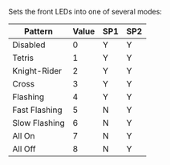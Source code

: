 Sets the front LEDs into one of several modes:

| Pattern | Value | SP1 | SP2 |
| ---- | ---- | ---- | ---- |
| Disabled | 0 | Y | Y |
| Tetris | 1 | Y | Y |
| Knight-Rider | 2 | Y | Y |
| Cross | 3 | Y | Y |
| Flashing | 4 | Y | Y |
| Fast Flashing | 5 | N | Y |
| Slow Flashing | 6 | N | Y |
| All On | 7 | N | Y |
| All Off | 8 | N | Y |